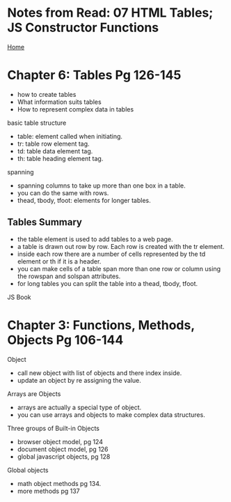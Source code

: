 # Notes from Read: 07 HTML Tables; JS Constructor Functions
[Home](README.md)

# Chapter 6: Tables Pg 126-145
- how to create tables <br>
- What information suits tables <br>
- How to represent complex data in tables <br>

basic table structure <br>
- table: element called when initiating. <br>
- tr: table row element tag. <br>
- td: table data element tag. <br>
- th: table heading element tag. <br>

spanning <br>
- spanning columns to take up more than one box in a table. <br>
- you can do the same with rows. <br>
- thead, tbody, tfoot: elements for longer tables. <br>

## Tables Summary
- the table element is used to add tables to a web page. <br>
- a table is drawn out row by row. Each row is created with the tr element. <br>
- inside each row there are a number of cells represented by the td element or th if it is a header. <br>
- you can make cells of a table span more than one row or column using the rowspan and solspan attributes. <br>
- for long tables you can split the table into a thead, tbody, tfoot. <br>

JS Book <br>

# Chapter 3: Functions, Methods, Objects Pg 106-144
Object
- call new object with list of objects and there index inside. <br>
- update an object by re assigning the value. <br>

Arrays are Objects <br>
- arrays are actually a special type of object. <br>
- you can use arrays and objects to make complex data structures. <br>

Three groups of Built-in Objects <br>
- browser object model, pg 124 <br>
- document object model, pg 126 <br>
- global javascript objects, pg 128 <br>

Global objects <br>
- math object methods pg 134. <br>
- more methods pg 137 <br>